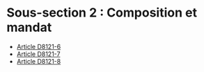 # Sous-section 2 : Composition et mandat

* [Article D8121-6](./LEGIARTI000022356467.md)
* [Article D8121-7](./LEGIARTI000020080130.md)
* [Article D8121-8](./LEGIARTI000018520804.md)

